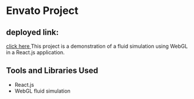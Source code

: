 
# Envato Project

## deployed link:
 [click here ](https://envato-project-delta.vercel.app/)
This project is a demonstration of a fluid simulation using WebGL in a React.js application.

## Tools and Libraries Used

- React.js
- WebGL fluid simulation

